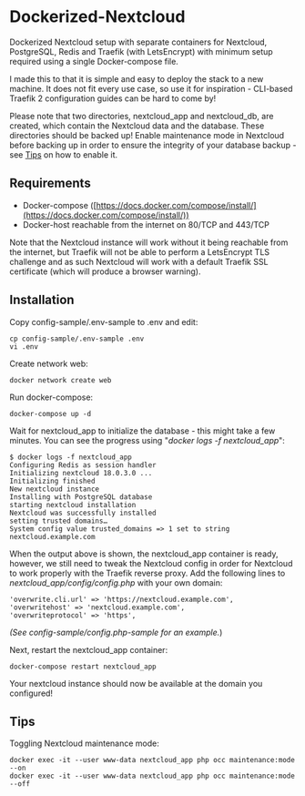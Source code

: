 
# Dockerized-Nextcloud
Dockerized Nextcloud setup with separate containers for Nextcloud, PostgreSQL, Redis and Traefik (with LetsEncrypt) with minimum setup required using a single Docker-compose file.

I made this to that it is simple and easy to deploy the stack to a new machine. It does not fit every use case, so use it for inspiration - CLI-based Traefik 2 configuration guides can be hard to come by!

Please note that two directories, nextcloud_app and nextcloud_db, are created, which contain the Nextcloud data and the database. These directories should be backed up! Enable maintenance mode in Nextcloud before backing up in order to ensure the integrity of your database backup - see [Tips](#Tips) on how to enable it.

## Requirements

 - Docker-compose ([https://docs.docker.com/compose/install/](https://docs.docker.com/compose/install/))
 - Docker-host reachable from the internet on 80/TCP and 443/TCP

Note that the Nextcloud instance will work without it being reachable from the internet, but Traefik will not be able to perform a LetsEncrypt TLS challenge and as such Nextcloud will work with a default Traefik SSL certificate (which will produce a browser warning).

## Installation
Copy config-sample/.env-sample to .env and edit:

    cp config-sample/.env-sample .env
    vi .env

Create network web:

    docker network create web
    
Run docker-compose:

    docker-compose up -d

Wait for nextcloud_app to initialize the database - this might take a few minutes. You can see the progress using "*docker logs -f nextcloud_app*":

    $ docker logs -f nextcloud_app
    Configuring Redis as session handler
    Initializing nextcloud 18.0.3.0 ...
    Initializing finished
    New nextcloud instance
    Installing with PostgreSQL database
    starting nextcloud installation
    Nextcloud was successfully installed
    setting trusted domains…
    System config value trusted_domains => 1 set to string nextcloud.example.com

When the output above is shown, the nextcloud_app container is ready, however, we still need to tweak the Nextcloud config in order for Nextcloud to work properly with the Traefik reverse proxy. Add the following lines to *nextcloud_app/config/config.php* with your own domain:

    'overwrite.cli.url' => 'https://nextcloud.example.com',
    'overwritehost' => 'nextcloud.example.com',
    'overwriteprotocol' => 'https',
*(See config-sample/config.php-sample for an example.*)

Next, restart the nextcloud_app container:

    docker-compose restart nextcloud_app

Your nextcloud instance should now be available at the domain you configured!

## Tips
Toggling Nextcloud maintenance mode:

    docker exec -it --user www-data nextcloud_app php occ maintenance:mode --on
    docker exec -it --user www-data nextcloud_app php occ maintenance:mode --off

